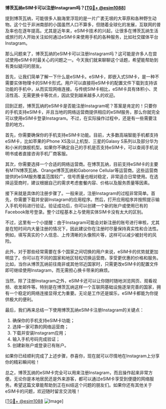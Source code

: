 **博茨瓦纳eSIM卡可以注册Instagram吗？[[TG💪+ @esim1088](https://t.me/s/esim1088)]**

提到博茨瓦纳，可能很多人脑海里浮现的是一片广袤无垠的大草原和各种野生动物。这个位于非洲南部的小国虽然人口不算多，但随着全球化的发展，互联网的普及率也在逐年提高。尤其是近年来，eSIM卡技术的兴起，让很多在博茨瓦纳生活或旅行的人开始关注如何通过eSIM卡来使用手机的各种服务，比如社交媒体平台Instagram。

那么问题来了，博茨瓦纳的eSIM卡可以注册Instagram吗？这可能是许多人在尝试使用eSIM卡时最关心的问题之一。今天我们就来聊聊这个话题，希望能帮助到有类似疑问的朋友。

首先，让我们简单了解一下什么是eSIM卡。eSIM卡，即嵌入式SIM卡，是一种不需要实体物理卡的SIM卡形式。用户可以直接将eSIM卡的配置文件下载到支持该功能的手机中，从而实现网络连接。与传统SIM卡相比，eSIM卡具有体积小、灵活性高、无需更换卡等优点，因此受到越来越多人的欢迎。

回到正题，博茨瓦纳的eSIM卡是否能注册Instagram呢？答案是肯定的！只要你的手机支持eSIM卡，并且当地的网络运营商提供相应的eSIM服务，那么你就完全可以使用eSIM卡登录Instagram。不过，在实际操作过程中，还是有一些需要注意的地方。

首先，你需要确保你的手机支持eSIM卡功能。目前，大多数高端智能手机都支持eSIM卡，比如苹果的iPhone XS及以上机型、三星的Galaxy S系列以及部分华为和小米的旗舰机型。如果你不确定自己的手机是否支持eSIM卡，可以查阅手机说明书或者直接咨询手机厂商客服。

其次，你需要选择一个合适的网络运营商。在博茨瓦纳，目前支持eSIM卡的主要有MTN博茨瓦纳、Orange博茨瓦纳和Gaborone Cellular等运营商。这些运营商提供的eSIM服务覆盖范围较广，信号质量也相对稳定，非常适合日常使用。在选择运营商时，建议根据自己的需求考虑套餐内容、价格以及服务质量等因素。

接下来就是具体的注册步骤了。一般来说，注册Instagram的过程非常简单。首先，你需要下载并安装Instagram的应用程序。然后，打开应用程序并按照提示输入手机号码进行验证。验证成功后，你可以创建一个新的账户或使用已有的Facebook账号登录。整个过程基本上与使用实体SIM卡没有太大的区别。

不过，这里有一个小提醒：由于Instagram可能会对新注册的账号进行审核，尤其是在短时间内大量注册的情况下，因此建议你在注册时尽量保持真实性和合法性。例如，填写真实的个人信息、上传清晰的头像照片等，这样可以减少被封号的风险。

此外，对于那些经常需要在多个国家之间切换的用户来说，eSIM卡的优势就更加明显了。你可以在不同的国家和地区轻松切换运营商，享受更优惠的价格和服务。比如，当你从博茨瓦纳前往南非或其他邻近国家时，只需更改eSIM卡的配置文件即可继续使用Instagram，而无需担心换卡带来的麻烦。

当然，除了注册Instagram之外，eSIM卡还可以让你随时随地浏览网页、观看视频、收发邮件等。特别是在博茨瓦纳这样一个互联网基础设施逐渐完善的国家，拥有一个稳定的网络连接显得尤为重要。无论是工作还是娱乐，eSIM卡都能为你提供极大的便利。

最后，我们再来总结一下使用博茨瓦纳eSIM卡注册Instagram的关键点：

1. 确保你的手机支持eSIM卡功能；
2. 选择一家可靠的网络运营商；
3. 下载并安装Instagram应用；
4. 输入手机号码完成验证；
5. 创建新账户或登录已有账户。

如果你已经顺利完成了上述步骤，恭喜你，现在就可以尽情地在Instagram上分享你的精彩瞬间啦！

总之，博茨瓦纳的eSIM卡完全可以用来注册Instagram，而且操作起来非常方便。无论你是本地居民还是外来游客，都可以通过eSIM卡享受到便捷的网络服务。希望这篇文章能帮助到正在纠结这个问题的朋友们。如果你还有其他关于eSIM卡的问题，欢迎随时留言交流哦！

[[TG💪+ @esim1088](https://t.me/s/esim1088) ![Image](https://i.postimg.cc/4NQfJmqS/Snipaste-2025-05-13-00-14-12.png)]
